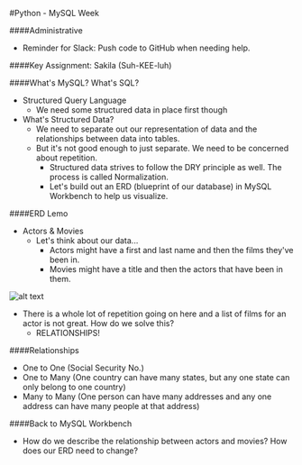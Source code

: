#Python - MySQL Week

####Administrative
- Reminder for Slack: Push code to GitHub when needing help.

####Key Assignment: Sakila (Suh-KEE-luh)

####What's MySQL? What's SQL?
- Structured Query Language
  - We need some structured data in place first though
- What's Structured Data?
  - We need to separate out our representation of data and the relationships between data into tables.
  - But it's not good enough to just separate.  We need to be concerned about repetition.
    - Structured data strives to follow the DRY principle as well.  The process is called Normalization.
    - Let's build out an ERD (blueprint of our database) in MySQL Workbench to help us visualize.

####ERD Lemo
- Actors & Movies
  - Let's think about our data...
    - Actors might have a first and last name and then the films they've been in.
    - Movies might have a title and then the actors that have been in them.

![alt text](ActorsMoviesV1.png "ERD")

  - There is a whole lot of repetition going on here and a list of films for an actor is not great. How do we solve this?
    - RELATIONSHIPS!

####Relationships
- One to One (Social Security No.)
- One to Many (One country can have many states, but any one state can only belong to one country)
- Many to Many (One person can have many addresses and any one address can have many people at that address)

####Back to MySQL Workbench
- How do we describe the relationship between actors and movies?  How does our ERD need to change?
